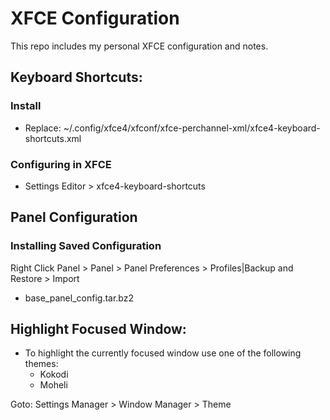 # XFCE Configuration

This repo includes my personal XFCE configuration and notes.

## Keyboard Shortcuts:

### Install
- Replace: ~/.config/xfce4/xfconf/xfce-perchannel-xml/xfce4-keyboard-shortcuts.xml

### Configuring in XFCE
- Settings Editor > xfce4-keyboard-shortcuts

## Panel Configuration

### Installing Saved Configuration

Right Click Panel > Panel > Panel Preferences > Profiles|Backup and Restore > Import 

- base_panel_config.tar.bz2 

## Highlight Focused Window:

- To highlight the currently focused window use one of the following themes:
    - Kokodi
    - Moheli

Goto: Settings Manager > Window Manager > Theme
